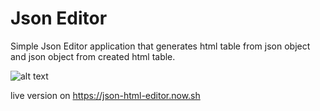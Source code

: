 # Json Editor

Simple Json Editor application that generates html table from json object and json object from created html table.

![alt text](https://json-html-editor.now.sh/images/pic.png)

live version on https://json-html-editor.now.sh
